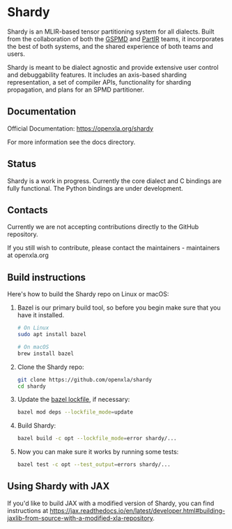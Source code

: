# Shardy

Shardy is an MLIR-based tensor partitioning system for all dialects. Built from
the collaboration of both the [GSPMD](https://arxiv.org/abs/2105.04663) and
[PartIR](https://arxiv.org/abs/2401.11202) teams, it incorporates the best of
both systems, and the shared experience of both teams and users.

Shardy is meant to be dialect agnostic and provide extensive user control and
debuggability features. It includes an axis-based sharding representation, a set
of compiler APIs, functionality for sharding propagation, and plans for an SPMD
partitioner.

## Documentation

Official Documentation: <https://openxla.org/shardy>

For more information see the docs directory.

## Status

Shardy is a work in progress. Currently the core dialect and C bindings are
fully functional. The Python bindings are under development.

## Contacts

Currently we are not accepting contributions directly to the GitHub repository.

If you still wish to contribute, please contact the maintainers - maintainers at openxla.org

## Build instructions

Here's how to build the Shardy repo on Linux or macOS:

1. Bazel is our primary build tool, so before you begin make sure that
   you have it installed.

   ```sh
   # On Linux
   sudo apt install bazel

   # On macOS
   brew install bazel
   ```

2. Clone the Shardy repo:

   ```sh
   git clone https://github.com/openxla/shardy
   cd shardy
   ```

3. Update the [bazel lockfile](https://bazel.build/versions/6.5.0/external/lockfile), if necessary:

   ```sh
   bazel mod deps --lockfile_mode=update
   ```

4. Build Shardy:

   ```sh
   bazel build -c opt --lockfile_mode=error shardy/...
   ```

5. Now you can make sure it works by running some tests:

   ```sh
   bazel test -c opt --test_output=errors shardy/...
   ```

## Using Shardy with JAX

If you'd like to build JAX with a modified version of Shardy, you can find
instructions at https://jax.readthedocs.io/en/latest/developer.html#building-jaxlib-from-source-with-a-modified-xla-repository.
